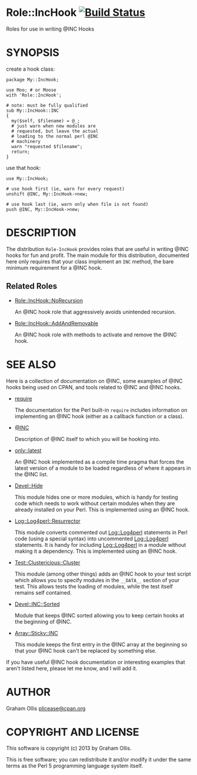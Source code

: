 # Role::IncHook [![Build Status](https://secure.travis-ci.org/plicease/Role-IncHook.png)](http://travis-ci.org/plicease/Role-IncHook)

Roles for use in writing @INC Hooks

# SYNOPSIS

create a hook class:

    package My::IncHook;
    
    use Moo; # or Moose
    with 'Role::IncHook';
    
    # note: must be fully qualified
    sub My::IncHook::INC
    {
      my($self, $filename) = @_;
      # just warn when new modules are
      # requested, but leave the actual
      # loading to the normal perl @INC
      # machinery
      warn "requested $filename";
      return;
    }

use that hook:

    use My::IncHook;
    
    # use hook first (ie, warn for every request)
    unshift @INC, My::IncHook->new;
    
    # use hook last (ie, warn only when file is not found)
    push @INC, My::IncHook->new;

# DESCRIPTION

The distribution `Role-IncHook` provides roles that are
useful in writing @INC hooks for fun and profit.  The main
module for this distribution, documented here only requires
that your class implement an `INC` method, the bare minimum
requirement for a @INC hook.

## Related Roles

- [Role::IncHook::NoRecursion](http://search.cpan.org/perldoc?Role::IncHook::NoRecursion)

    An @INC hook role that aggressively avoids unintended recursion.

- [Role::IncHook::AddAndRemovable](http://search.cpan.org/perldoc?Role::IncHook::AddAndRemovable)

    An @INC hook role with methods to activate and remove the @INC hook.

# SEE ALSO

Here is a collection of documentation on @INC, some examples of
@INC hooks being used on CPAN, and tools related to @INC and
@INC hooks.

- [require](http://search.cpan.org/perldoc?perlfunc\#require)

    The documentation for the Perl built-in `require` includes information
    on implementing an @INC hook (either as a callback function or a class).

- [@INC](http://search.cpan.org/perldoc?perlvar\#INC)

    Description of @INC itself to which you will be hooking into.

- [only::latest](http://search.cpan.org/perldoc?only::latest)

    An @INC hook implemented as a compile time pragma that forces the latest
    version of a module to be loaded regardless of where it appears in the
    @INC list.

- [Devel::Hide](http://search.cpan.org/perldoc?Devel::Hide)

    This module hides one or more modules, which is handy for testing code which needs
    to work without certain modules when they are already installed on your Perl.
    This is implemented using an @INC hook.

- [Log::Log4perl::Resurrector](http://search.cpan.org/perldoc?Log::Log4perl::Resurrector)

    This module converts commented out [Log::Log4perl](http://search.cpan.org/perldoc?Log::Log4perl) statements in Perl code (using
    a special syntax) into uncommented [Log::Log4perl](http://search.cpan.org/perldoc?Log::Log4perl) statements.  It is handy for 
    including [Log::Log4perl](http://search.cpan.org/perldoc?Log::Log4perl) in a module without making it a dependency.  This is implemented
    using an @INC hook.

- [Test::Clustericious::Cluster](http://search.cpan.org/perldoc?Test::Clustericious::Cluster)

    This module (among other things) adds an @INC hook to your test script which allows you
    to specify modules in the `__DATA__` section of your test.  This allows tests the loading
    of modules, while the test itself remains self contained.

- [Devel::INC::Sorted](http://search.cpan.org/perldoc?Devel::INC::Sorted)

    Module that keeps @INC sorted allowing you to keep certain hooks at the beginning of @INC.

- [Array::Sticky::INC](http://search.cpan.org/perldoc?Array::Sticky::INC)

    This module keeps the first entry in the @INC array at the beginning so that your @INC hook
    can't be replaced by something else.

If you have useful @INC hook documentation or interesting examples that aren't listed here,
please let me know, and I will add it.

# AUTHOR

Graham Ollis <plicease@cpan.org>

# COPYRIGHT AND LICENSE

This software is copyright (c) 2013 by Graham Ollis.

This is free software; you can redistribute it and/or modify it under
the same terms as the Perl 5 programming language system itself.
